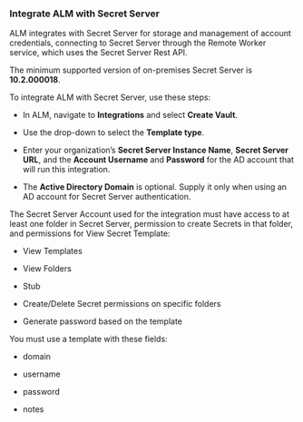 ﻿[title]: # (Integrate ALM with Secret Server)
[tags]: # (Account Lifecycle Manager,ALM,)
[priority]: # (5310)

### Integrate ALM with Secret Server

ALM integrates with Secret Server for storage and management of account credentials, connecting to Secret Server through the Remote Worker service, which uses the Secret Server Rest API.

The minimum supported version of on-premises Secret Server is **10.2.000018**.

To integrate ALM with Secret Server, use these steps:

* In ALM, navigate to **Integrations** and select **Create Vault**.

* Use the drop-down to select the **Template type**.

* Enter your organization’s **Secret Server Instance Name**, **Secret Server URL**, and the **Account Username** and **Password** for the AD account that will run this integration.

* The **Active Directory Domain** is optional. Supply it only when using an AD account for Secret Server authentication.

The Secret Server Account used for the integration must have access to at least one folder in Secret Server, permission to create Secrets in that folder, and permissions for View Secret Template:

* View Templates

* View Folders

* Stub

* Create/Delete Secret permissions on specific folders

* Generate password based on the template

You must use a template with these fields:

* domain

* username

* password

* notes



